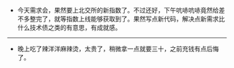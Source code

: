 - 今天需求会，果然要上北交所的新指数了。不过还好，下午吭哧吭哧竟然给差不多整完了，就等指数上线能够获取到了。果然写点新代码，解决点新需求比什么技术债之类的有意思，有成就感。
- ---
- 晚上吃了辣洋洋麻辣烫，太贵了，稍微拿一点就要三十，之前充钱有点后悔了。